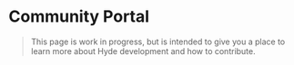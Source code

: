 # Community Portal

> This page is work in progress, but is intended to give you a place to
> learn more about Hyde development and how to contribute.

